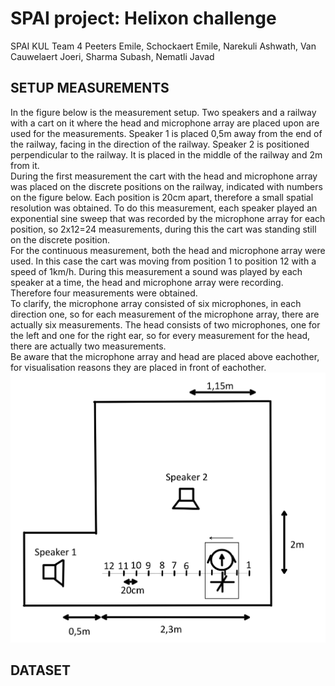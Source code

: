 # SPAI project: Helixon challenge
SPAI KUL Team 4
Peeters Emile, Schockaert Emile, Narekuli Ashwath, Van Cauwelaert Joeri, Sharma Subash, Nematli Javad

## SETUP MEASUREMENTS
In the figure below is the measurement setup. Two speakers and a railway with a cart on it where the head and microphone array are placed upon are used for the measurements.
Speaker 1 is placed 0,5m away from the end of the railway, facing in the direction of the railway. Speaker 2 is positioned perpendicular to the railway. It is placed in the middle of the railway and 2m from it.<br />
During the first measurement the cart with the head and microphone array was placed on the discrete positions on the railway, indicated with numbers on the figure below. Each position is 20cm apart, therefore a small spatial resolution was obtained. To do this measurement, each speaker played an exponential sine sweep that was recorded by the microphone array for each position, so 2x12=24 measurements, during this the cart was standing still on the discrete position.<br />
For the continuous measurement, both the head and microphone array were used. In this case the cart was moving from position 1 to position 12 with a speed of 1km/h. During this measurement a sound was played by each speaker at a time, the head and microphone array were recording. Therefore four measurements were obtained.<br />
To clarify, the microphone array consisted of six microphones, in each direction one, so for each measurement of the microphone array, there are actually six measurements. The head consists of two microphones, one for the left and one for the right ear, so for every measurement for the head, there are actually two measurements.<br />
Be aware that the microphone array and head are placed above eachother, for visualisation reasons they are placed in front of eachother.
![Screenshot](./images/measurement_setup.jpg)

## DATASET
